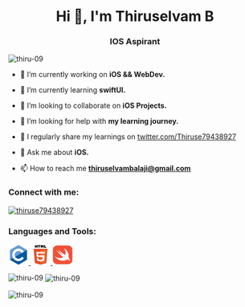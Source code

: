 <h1 align="center">Hi 👋, I'm Thiruselvam B</h1>
<h3 align="center">IOS Aspirant</h3>

<p align="left"> <img src="https://komarev.com/ghpvc/?username=thiru-09&label=Profile%20views&color=0e75b6&style=flat" alt="thiru-09" /> </p>

- 🔭 I’m currently working on **iOS && WebDev.**

- 🌱 I’m currently learning **swiftUI.**

- 👯 I’m looking to collaborate on **iOS Projects.**

- 🤝 I’m looking for help with **my learning journey.**

- 📝 I regularly share my learnings on [twitter.com/Thiruse79438927](twitter.com/Thiruse79438927)

- 💬 Ask me about **iOS.**

- 📫 How to reach me **thiruselvambalaji@gmail.com**

<h3 align="left">Connect with me:</h3>
<p align="left">
<a href="https://twitter.com/thiruse79438927" target="blank"><img align="center" src="https://raw.githubusercontent.com/rahuldkjain/github-profile-readme-generator/master/src/images/icons/Social/twitter.svg" alt="thiruse79438927" height="30" width="40" /></a>
</p>

<h3 align="left">Languages and Tools:</h3>
<p align="left"> <a href="https://www.cprogramming.com/" target="_blank" rel="noreferrer"> <img src="https://raw.githubusercontent.com/devicons/devicon/master/icons/c/c-original.svg" alt="c" width="40" height="40"/> </a> <a href="https://www.w3.org/html/" target="_blank" rel="noreferrer"> <img src="https://raw.githubusercontent.com/devicons/devicon/master/icons/html5/html5-original-wordmark.svg" alt="html5" width="40" height="40"/> </a> <a href="https://developer.apple.com/swift/" target="_blank" rel="noreferrer"> <img src="https://raw.githubusercontent.com/devicons/devicon/master/icons/swift/swift-original.svg" alt="swift" width="40" height="40"/> </a> </p>

<p><img align="left" src="https://github-readme-stats.vercel.app/api/top-langs?username=thiru-09&show_icons=true&locale=en&layout=compact" alt="thiru-09" /></p>

<p>&nbsp;<img align="center" src="https://github-readme-stats.vercel.app/api?username=thiru-09&show_icons=true&locale=en" alt="thiru-09" /></p>

<p><img align="center" src="https://github-readme-streak-stats.herokuapp.com/?user=thiru-09&" alt="thiru-09" /></p>
